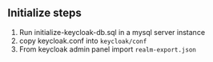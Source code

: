 ## Initialize steps
1. Run initialize-keycloak-db.sql in a mysql server instance
2. copy keycloak.conf into `keycloak/conf`
3. From keycloak admin panel import `realm-export.json`